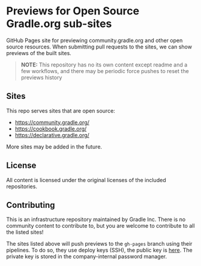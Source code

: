 # Previews for Open Source Gradle.org sub-sites

GitHub Pages site for previewing community.gradle.org and other open source resources.
When submitting pull requests to the sites, we can show previews of the built sites.

> **NOTE:** This repository has no its own content except readme and a few workflows,
> and there may be periodic force pushes to reset the previews history

## Sites

This repo serves sites that are open source:

* https://community.gradle.org/
* https://cookbook.gradle.org/
* https://declarative.gradle.org/

More sites may be added in the future.

## License

All content is licensed under the original licenses of the included repositories.

## Contributing

This is an infrastructure repository maintained by Gradle Inc.
There is no community content to contribute to,
but you are welcome to contribute to all the listed sites!

The sites listed above will push previews to the `gh-pages` branch using their pipelines.
To do so, they use deploy keys (SSH), the public key is [here](./id_rsa.pub).
The private key is stored in the company-internal password manager.
